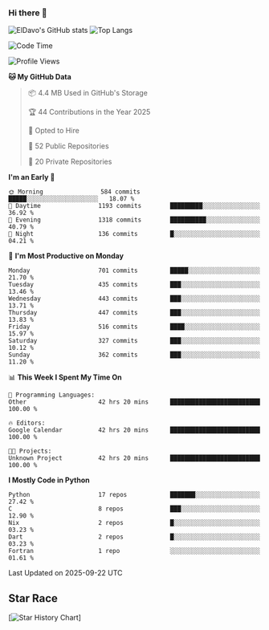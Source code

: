 ### Hi there 👋
![ElDavo's GitHub stats](https://github-readme-stats.vercel.app/api?username=ElDavoo&show_icons=true&theme=chartreuse-dark)
![Top Langs](https://github-readme-stats.vercel.app/api/top-langs/?username=ElDavoo&theme=chartreuse-dark&layout=compact)

<!--START_SECTION:waka-->
![Code Time](http://img.shields.io/badge/Code%20Time-4%2C183%20hrs%2012%20mins-blue)

![Profile Views](http://img.shields.io/badge/Profile%20Views-0-blue)

**🐱 My GitHub Data** 

> 📦 4.4 MB Used in GitHub's Storage 
 > 
> 🏆 44 Contributions in the Year 2025
 > 
> 💼 Opted to Hire
 > 
> 📜 52 Public Repositories 
 > 
> 🔑 20 Private Repositories 
 > 
**I'm an Early 🐤** 

```text
🌞 Morning                584 commits         █████░░░░░░░░░░░░░░░░░░░░   18.07 % 
🌆 Daytime                1193 commits        █████████░░░░░░░░░░░░░░░░   36.92 % 
🌃 Evening                1318 commits        ██████████░░░░░░░░░░░░░░░   40.79 % 
🌙 Night                  136 commits         █░░░░░░░░░░░░░░░░░░░░░░░░   04.21 % 
```
📅 **I'm Most Productive on Monday** 

```text
Monday                   701 commits         █████░░░░░░░░░░░░░░░░░░░░   21.70 % 
Tuesday                  435 commits         ███░░░░░░░░░░░░░░░░░░░░░░   13.46 % 
Wednesday                443 commits         ███░░░░░░░░░░░░░░░░░░░░░░   13.71 % 
Thursday                 447 commits         ███░░░░░░░░░░░░░░░░░░░░░░   13.83 % 
Friday                   516 commits         ████░░░░░░░░░░░░░░░░░░░░░   15.97 % 
Saturday                 327 commits         ███░░░░░░░░░░░░░░░░░░░░░░   10.12 % 
Sunday                   362 commits         ███░░░░░░░░░░░░░░░░░░░░░░   11.20 % 
```


📊 **This Week I Spent My Time On** 

```text
💬 Programming Languages: 
Other                    42 hrs 20 mins      █████████████████████████   100.00 % 

🔥 Editors: 
Google Calendar          42 hrs 20 mins      █████████████████████████   100.00 % 

🐱‍💻 Projects: 
Unknown Project          42 hrs 20 mins      █████████████████████████   100.00 % 
```

**I Mostly Code in Python** 

```text
Python                   17 repos            ███████░░░░░░░░░░░░░░░░░░   27.42 % 
C                        8 repos             ███░░░░░░░░░░░░░░░░░░░░░░   12.90 % 
Nix                      2 repos             █░░░░░░░░░░░░░░░░░░░░░░░░   03.23 % 
Dart                     2 repos             █░░░░░░░░░░░░░░░░░░░░░░░░   03.23 % 
Fortran                  1 repo              ░░░░░░░░░░░░░░░░░░░░░░░░░   01.61 % 
```




 Last Updated on 2025-09-22 UTC
<!--END_SECTION:waka-->

## Star Race

[![Star History Chart](https://api.star-history.com/svg?repos=ElDavoo/WhatsApp-Crypt14-Crypt15-Decrypter,ElDavoo/TuringOS,EliteAndroidApps/WhatsApp-Crypt12-Decrypter,KnugiHK/Whatsapp-Chat-Exporter&type=Date)]
